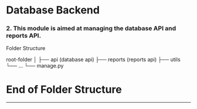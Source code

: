 # Database Backend

### 2. **This module is aimed at managing the database API and reports API.**


Folder Structure

root-folder
│
├── api (database api)
├── reports (reports api)
├── utils
└── ...
└── manage.py

# End of Folder Structure

---

